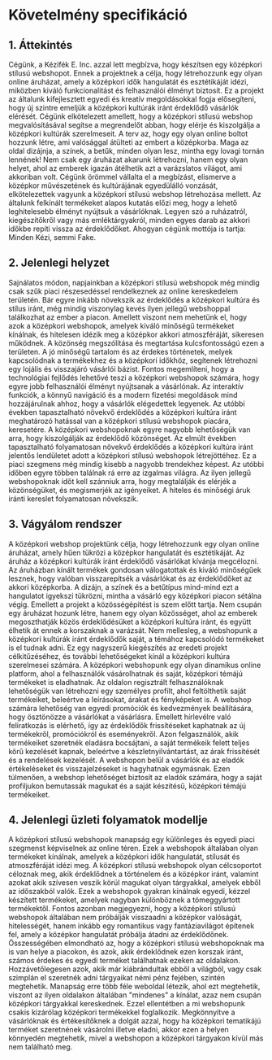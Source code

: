# Követelmény specifikáció

## 1. Áttekintés

Cégünk, a Kézifék E. Inc. azzal lett megbízva, hogy készítsen egy középkori stílusú webshopot. Ennek a projektnek a célja, hogy
létrehozzunk egy olyan online áruházat, amely a középkori idők hangulatát és esztétikáját idézi, miközben kiváló funkcionalitást és
felhasználói élményt biztosít. Ez a projekt az általunk kifejlesztett egyedi és kreatív megoldásokkal fogja elősegíteni, hogy új szintre
emeljük a középkori kultúrák iránt érdeklődő vásárlók elérését. Cégünk elkötelezett amellett, hogy a középkori stílusú webshop
megvalósításával segítse a megrendelőt abban, hogy elérje és kiszolgálja a középkori kultúrák szerelmeseit. A terv az, hogy egy olyan
online boltot hozzunk létre, ami valósággal átülteti az embert a középkorba. Maga az oldal dizájnja, a színek, a betűk, minden olyan
lesz, mintha egy lovagi tornán lennének! Nem csak egy áruházat akarunk létrehozni, hanem egy olyan helyet, ahol az emberek igazán
átélhetik azt a varázslatos világot, ami akkoriban volt. Cégünk örömmel vállalta el a megbízást, elismerve a középkor művészetének
és kultúrájának egyedülálló vonzását, elkötelezettek vagyunk a középkori stílusú webshop létrehozása mellett. Az általunk felkínált
termékeket alapos kutatás előzi meg, hogy a lehető leghitelesebb élményt nyújtsuk a vásárlóknak. Legyen szó a ruházatról,
kiegészítőkről vagy más emléktárgyakról, minden egyes darab az akkori időkbe repíti vissza az érdeklődőket. Ahogyan cégünk
mottója is tartja: Minden Kézi, semmi Fake.

## 2. Jelenlegi helyzet

Sajnálatos módon, napjainkban a középkori stílusú webshopok még mindig csak szűk piaci részesedéssel rendelkeznek az online kereskedelem
területén. Bár egyre inkább növekszik az érdeklődés a középkori kultúra és stílus iránt, még mindig viszonylag kevés ilyen jellegű
webshoppal találkozhat az ember a piacon. Amellett viszont nem mehetünk el, hogy azok a középkori webshopok, amelyek kiváló minőségű
termékeket kínálnak, és hitelesen idézik meg a középkor akkori atmoszféráját, sikeresen működnek. A közönség megszólítása és megtartása
kulcsfontosságú ezen a területen. A jó minőségű tartalom és az érdekes történetek, melyek kapcsolódnak a termékekhez és a középkori
időkhöz, segítenek létrehozni egy lojális és visszajáró vásárlói bázist. Fontos megemlíteni, hogy a technológiai fejlődés lehetővé teszi a
középkori webshopok számára, hogy egyre jobb felhasználói élményt nyújtsanak a vásárlónak. Az interaktív funkciók, a könnyű navigáció és
a modern fizetési megoldások mind hozzájárulnak ahhoz, hogy a vásárlók elégedettek legyenek. Az utóbbi években tapasztalható növekvő
érdeklődés a középkori kultúra iránt meghatározó hatással van a középkori stílusú webshopok piacára, keresetére. A középkori webshopoknak
egyre nagyobb lehetőségük van arra, hogy kiszolgálják az érdeklődő közönséget. Az elmúlt években tapasztalható folyamatosan növekvő
érdeklődés a középkori kultúra iránt jelentős lendületet adott a középkori stílusú webshopok létrejöttéhez. Ez a piaci szegmens még
mindig kisebb a nagyobb trendekhez képest. Az utóbbi időben egyre többen találnak rá erre az izgalmas világra. Az ilyen jellegű
webshopoknak időt kell szánniuk arra, hogy megtalálják és elérjék a közönségüket, és megismerjék az igényeiket. A hiteles és minőségi
áruk iránti kereslet folyamatosan növekszik.

## 3. Vágyálom rendszer

A középkori webshop projektünk célja, hogy létrehozzunk egy olyan online áruházat, amely hűen tükrözi a középkor hangulatát és
esztétikáját. Az áruház a középkori kultúrák iránt érdeklődő vásárlókat kívánja megcélozni. Az áruházban kínált termékek gondosan
válogatottak és kiváló minőségűek lesznek, hogy valóban visszarepítsék a vásárlókat és az érdeklődőket az akkori középkorba. A dizájn,
a színek és a betűtípus mind-mind ezt a hangulatot igyekszi tükrözni, mintha a vásárló egy középkori piacon sétálna végig. Emellett a
projekt a közösségépítést is szem előtt tartja. Nem csupán egy áruházat hozunk létre, hanem egy olyan közösséget, ahol az emberek
megoszthatják közös érdeklődésüket a középkori kultúra iránt, és együtt élhetik át ennek a korszaknak a varázsát. Nem mellesleg, a
webshopunk a középkori kultúrák iránt érdeklődők saját, a témához kapcsolódó termékeket is el tudnak adni. Ez egy nagyszerű
kiegészítés az eredeti projekt célkitűzéséhez, és további lehetőségeket kínál a középkori kultúra szerelmesei számára. A középkori
webshopunk egy olyan dinamikus online platform, ahol a felhasználók vásárolhatnak és saját, középkori témájú termékeket is
eladhatnak. Az oldalon regisztrált felhasználóknak lehetőségük van létrehozni egy személyes profilt, ahol feltölthetik saját
termékeiket, beleértve a leírásokat, árakat és fényképeket is. A webshop számára lehetőség van egyedi promóciók és kedvezmények
beállítására, hogy ösztönözze a vásárlókat a vásárlásra. Emellett hírlevélre való feliratkozás is elérhető, így az érdeklődők
frissítéseket kaphatnak az új termékekről, promóciókról és eseményekről. Azon felgasználók, akik termékeiket szeretnék eladásra 
bocsájtani, a saját termékeik felett teljes körű kezelését kapnak, beleértve a készletnyilvántartást, az árak frissítését és a rendelések
kezelését. A webshopon belül a vásárlók és az eladók értékeléseket és visszajelzéseket is hagyhatnak egymásnak. Ezen túlmenően, a webshop
lehetőséget biztosít az eladók számára, hogy a saját profiljukon bemutassák magukat és a saját készítésű, középkori témájú termékeiket.

## 4. Jelenlegi üzleti folyamatok modellje

A középkori stílusú webshopok manapság egy különleges és egyedi piaci szegmenst képviselnek az online téren. Ezek a webshopok általában
olyan termékeket kínálnak, amelyek a középkori idők hangulatát, stílusát és atmoszféráját idézi meg. A középkori stílusú webshopok olyan
célcsoportot céloznak meg, akik érdeklődnek a történelem és a középkor iránt, valamint azokat akik szívesen veszik körül magukat olyan
tárgyakkal, amelyek ebből az időszakból valók. Ezek a webshopok gyakran kínálnak egyedi, kézzel készített termékeket, amelyek nagyban 
különböznek a tömeggyártott termékektől. Fontos azonban megjegyezni, hogy a középkori stílusú webshopok általában nem próbálják 
visszaadni a középkor valóságát, hitelességét, hanem inkább egy romantikus vagy fantáziavilágot építenek fel, amely a középkor hangulatát 
próbálja átadni az érdeklődőnek. Összességében elmondható az, hogy a középkori stílusú webshopoknak ma is van helye a piacokon, és azok, 
akik érdeklődnek ezen korszak iránt, számos érdekes és egyedi terméket találhatnak ezeken az oldalakon. Hozzávetőlegesen azok, akik már
kiábrándultak ebből a világból, vagy csak szimplán el szeretnék adni tárgyaikat némi pénz fejében, szintén megtehetik. Manapság erre több
féle weboldal létezik, ahol ezt megtehetik, viszont az ilyen oldalakon általában "mindenes" a kínálat, azaz nem csupán középkori
tárgyakkal kereskednek. Ezzel ellentétben a mi webshopunk csakis kizárólag középkori termékekkel foglalkozik. Megkönnyítve a vásárlóknak
és értékesítőknek a dolgát azzal, hogy ha középkori tematikájú terméket szeretnének vásárolni illetve eladni, akkor ezen a helyen 
könnyedén megtehetik, mivel a webshopon a középkori tárgyakon kívül más nem található meg.
